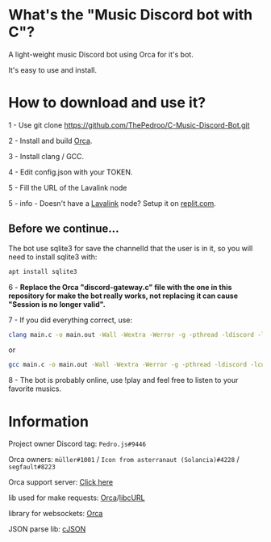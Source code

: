 # What's the "Music Discord bot with C"?

A light-weight music Discord bot using Orca for it's bot.

It's easy to use and install.

# How to download and use it?

1 - Use git clone https://github.com/ThePedroo/C-Music-Discord-Bot.git

2 - Install and build [Orca](https://github.com/cee-studio/orca).

3 - Install clang / GCC.

4 - Edit config.json with your TOKEN.

5 - Fill the URL of the Lavalink node

5 - info - Doesn't have a [Lavalink](https://github.com/freyacodes/Lavalink) node? Setup it on [replit.com](https://replit.com/).
  
## Before we continue...

The bot use sqlite3 for save the channelId that the user is in it, so you will need to install sqlite3 with:
```bash
apt install sqlite3
```

6 - **Replace the Orca "discord-gateway.c" file with the one in this repository for make the bot really works, not replacing it can cause "Session is no longer valid".**

7 - If you did everything correct, use:
```bash
clang main.c -o main.out -Wall -Wextra -Werror -g -pthread -ldiscord -lcurl -lcrypto -lpthread -lm -lsqlite3 && ./main.out
```
or
```bash
gcc main.c -o main.out -Wall -Wextra -Werror -g -pthread -ldiscord -lcurl -lcrypto -lpthread -lm -lsqlite3 && ./main.out
```

8 - The bot is probably online, use !play <music> and feel free to listen to your favorite musics.
  
# Information
 
 Project owner Discord tag: `Pedro.js#9446`

 Orca owners: `müller#1001` / `Icon from asterranaut (Solancia)#4228` / `segfault#8223`

 Orca support server: [Click here](https://discord.gg/9cHUyCc7rs)
  
 lib used for make requests: [Orca](https://github.com/cee-studio/orca)/[libcURL](https://curl.se/libcurl/c/)

 library for websockets: [Orca](https://github.com/cee-studio/orca)

 JSON parse lib: [cJSON](https://github.com/DaveGamble/cJSON)
